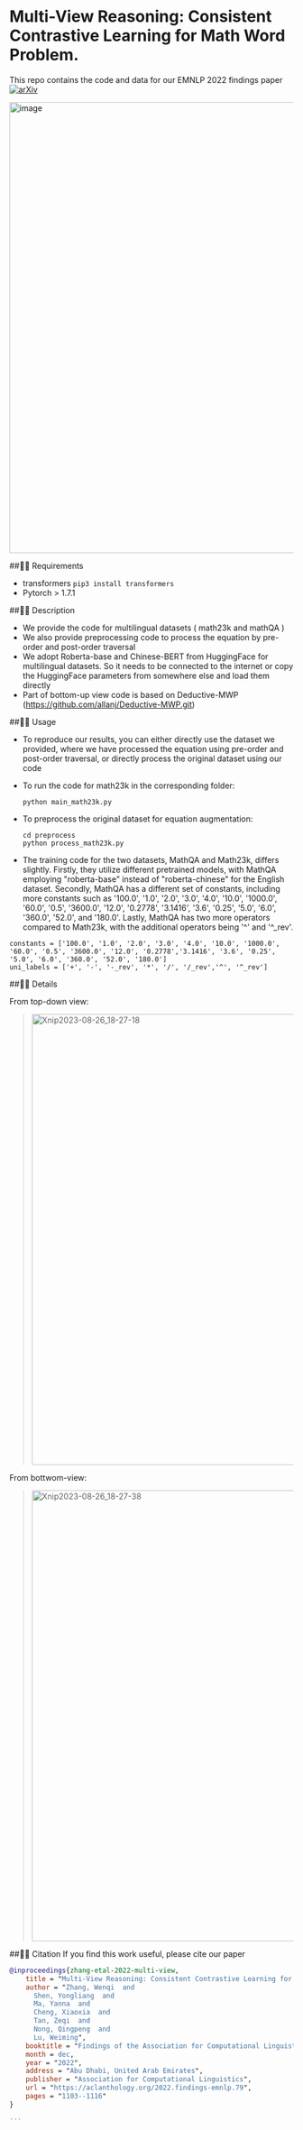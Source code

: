# Multi-View Reasoning: Consistent Contrastive Learning for Math Word Problem.
This repo contains the code and data for our EMNLP 2022 findings paper  [![arXiv](https://img.shields.io/badge/arXiv-Paper-<COLOR>.svg)](https://arxiv.org/abs/2210.11694)

<img width="800" alt="image" src="https://user-images.githubusercontent.com/44236100/196947138-b54a139b-69bd-43c7-8cea-da1e61ddc829.png">



##🌿🌿 Requirements
* transformers `pip3 install transformers`
* Pytorch > 1.7.1

##🌿🌿 Description

- We provide the code for multilingual datasets ( math23k and mathQA )
- We also provide preprocessing code to process the equation by pre-order and post-order traversal
- We adopt Roberta-base and Chinese-BERT from HuggingFace for multilingual datasets. So it needs to be connected to the internet or copy the HuggingFace parameters from somewhere else and load them directly
- Part of bottom-up view code is based on Deductive-MWP (https://github.com/allanj/Deductive-MWP.git)

##🌿🌿 Usage

- To reproduce our results, you can either directly use the dataset we provided, where we have processed the equation using pre-order and post-order traversal, or directly process the original dataset using our code

- To run the code for math23k in the corresponding folder:   

  ```
  python main_math23k.py
  ```

- To preprocess the original dataset for equation augmentation:

  ```
  cd preprocess
  python process_math23k.py
  ```
  
- The training code for the two datasets, MathQA and Math23k, differs slightly. Firstly, they utilize different pretrained models, with MathQA employing "roberta-base" instead of "roberta-chinese" for the English dataset. Secondly, MathQA has a different set of constants, including more constants such as '100.0', '1.0', '2.0', '3.0', '4.0', '10.0', '1000.0', '60.0', '0.5', '3600.0', '12.0', '0.2778', '3.1416', '3.6', '0.25', '5.0', '6.0', '360.0', '52.0', and '180.0'. Lastly, MathQA has two more operators compared to Math23k, with the additional operators being '^' and '^_rev'.


```
constants = ['100.0', '1.0', '2.0', '3.0', '4.0', '10.0', '1000.0', '60.0', '0.5', '3600.0', '12.0', '0.2778','3.1416', '3.6', '0.25', '5.0', '6.0', '360.0', '52.0', '180.0']
uni_labels = ['+', '-', '-_rev', '*', '/', '/_rev','^', '^_rev']
```

##🌿🌿 Details

From top-down view:
> <img width="800" alt="Xnip2023-08-26_18-27-18" src="https://github.com/zwq2018/Multi-view-Consistency-for-MWP/assets/44236100/bfab04d6-be3c-475e-ad21-261909e35abc">

From bottwom-view:
> <img width="800" alt="Xnip2023-08-26_18-27-38" src="https://github.com/zwq2018/Multi-view-Consistency-for-MWP/assets/44236100/6d17d2ff-8c7b-4e9c-83f6-2e1fef065fe2">


##🌿🌿 Citation
If you find this work useful, please cite our paper
```bibtex
@inproceedings{zhang-etal-2022-multi-view,
    title = "Multi-View Reasoning: Consistent Contrastive Learning for Math Word Problem",
    author = "Zhang, Wenqi  and
      Shen, Yongliang  and
      Ma, Yanna  and
      Cheng, Xiaoxia  and
      Tan, Zeqi  and
      Nong, Qingpeng  and
      Lu, Weiming",
    booktitle = "Findings of the Association for Computational Linguistics: EMNLP 2022",
    month = dec,
    year = "2022",
    address = "Abu Dhabi, United Arab Emirates",
    publisher = "Association for Computational Linguistics",
    url = "https://aclanthology.org/2022.findings-emnlp.79",
    pages = "1103--1116"
}

'''
  

